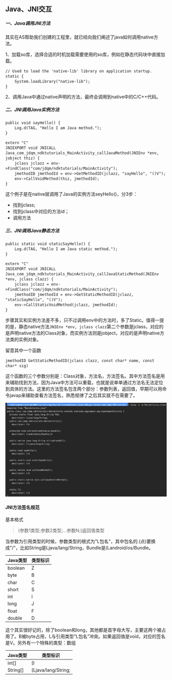 ## Java、JNI交互

##### 一、Java调用JNI方法
其实在AS帮助我们创建的工程里，就已经向我们阐述了java如何调用native方法。

1、加载so库，选择合适的时机加载需要使用的so库，例如在静态代码块中直接加载。
```
// Used to load the 'native-lib' library on application startup.
static {
    System.loadLibrary("native-lib");
}
```

2、调用Java中通过native声明的方法，最终会调用到native中的C/C++代码。

##### 二、JNI调用Java实例方法

```
public void sayHello() {
    Log.d(TAG, "Hello I am Java method.");
}

```

```
extern "C" 
JNIEXPORT void JNICALL
Java_com_jdqm_ndktutorials_MainActivity_callJavaMethod(JNIEnv *env, jobject thiz) {
    jclass jclazz = env->FindClass("com/jdqm/ndktutorials/MainActivity");
    jmethodID jmethodId = env->GetMethodID(jclazz, "sayHello", "()V");
    env->CallVoidMethod(thiz, jmethodId);
}
```

这个例子是在native层调用了Java的实例方法seyHello()，分3步：

- 找到jclass;
- 找到jclass中对应的方法id；
- 调用方法

##### 三、JNI调用Java静态方法
```
public static void staticSayHello() {
    Log.d(TAG, "Hello I am Java static method.");
}
```

```
extern "C"
JNIEXPORT void JNICALL
Java_com_jdqm_ndktutorials_MainActivity_callJavaStaticMethod(JNIEnv *env, jclass clazz) {
    jclass jclazz = env->FindClass("com/jdqm/ndktutorials/MainActivity");
    jmethodID jmethodId = env->GetStaticMethodID(jclazz, "staticSayHello", "()V");
    env->CallStaticVoidMethod(jclazz, jmethodId);
}
```
步骤其实和实例方法差不多，只不过调用env中的方法时，多了Static。值得一提的是，静态native方法```JNIEnv *env, jclass clazz```第二个参数是jclass，对应的是声明native方法的Class对象，而实例方法则是jobject，对应的是声明native方法类的实例对象。


留意其中一个函数
```
jmethodID GetStaticMethodID(jclass clazz, const char* name, const char* sig)
```
这个函数的三个参数分别是：Class对象，方法名，方法签名。其中方法签名是用来辅助找到方法，因为Java中方法可以重载，也就是说单单通过方法名无法定位到具体的方法。这里的方法签名包含两个部分：参数列表，返回值，早期可以用命令javap来辅助查看方法签名，熟悉规律了之后其实就不在需要了。

![javap](/assets/javap.png)


#### JNI方法签名规范

基本格式
>(参数1类型;参数2类型;...参数N;)返回值类型

当参数为引用类型的时候，参数类型的根式为"L包名"，其中包名的.(点)要换成"/"，比如String是Ljava/lang/String，Bundle是(Landroid/os/Bundle。


| Java类型 | 类型标识 |
| --- | --- |
| boolean | Z |
| byte | B |
| char | C |
| short | S |
| int | I |
| long | J |
| float | F |
| double | D |

这个其实很好记的，除了boolean和long，其他都是首字母大写，主要这两个被占用了。B被byte占用，L与引用类型“L包名”冲突。如果返回值是void，对应的签名是V。另外有一个特殊的类型：数组

| Java类型 | 类型标识 |
| --- | --- |
| int[] | [I |
| String[] |[Ljava/lang/String;|














